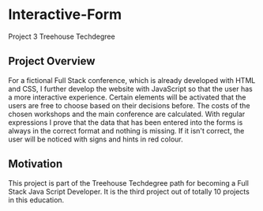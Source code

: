 # Interactive-Form
 Project 3 Treehouse Techdegree

## Project Overview
For a fictional Full Stack conference, which is already developed with HTML and CSS, I further develop the website with JavaScript so that the user has a more interactive experience. Certain elements will be activated that the users are free to choose based on their decisions before. The costs of the chosen workshops and the main conference are calculated. With regular expressions I prove that the data that has been entered into the forms is always in the correct format and nothing is missing. If it isn't correct, the user will be noticed with signs and hints in red colour.

## Motivation
This project is part of the Treehouse Techdegree path for becoming a Full Stack Java Script Developer. It is the third project out of totally 10 projects in this education.